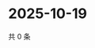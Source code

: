 # 2025-10-19

共 0 条

<!-- BEGIN ZHIHUQUESTIONS -->
<!-- 最后更新时间 Sun Oct 19 2025 04:10:55 GMT+0800 (China Standard Time) -->

<!-- END ZHIHUQUESTIONS -->
